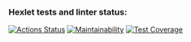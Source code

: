 ### Hexlet tests and linter status:
[![Actions Status](https://github.com/shalovlivayaHulignka/frontend-project-11/actions/workflows/hexlet-check.yml/badge.svg)](https://github.com/shalovlivayaHulignka/frontend-project-11/actions)
[![Maintainability](https://api.codeclimate.com/v1/badges/cf898b7aaecada045a46/maintainability)](https://codeclimate.com/github/shalovlivayaHulignka/frontend-project-11/maintainability)
[![Test Coverage](https://api.codeclimate.com/v1/badges/cf898b7aaecada045a46/test_coverage)](https://codeclimate.com/github/shalovlivayaHulignka/frontend-project-11/test_coverage)